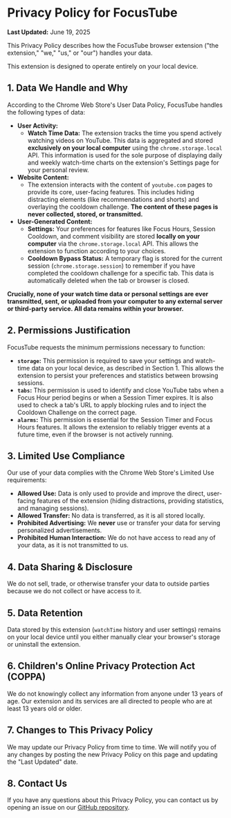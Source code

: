 # Privacy Policy for FocusTube

**Last Updated:** June 19, 2025

This Privacy Policy describes how the FocusTube browser extension ("the extension," "we," "us," or "our") handles your data. 

This extension is designed to operate entirely on your local device.

## 1. Data We Handle and Why

According to the Chrome Web Store's User Data Policy, FocusTube handles the following types of data:

*   **User Activity:**
    *   **Watch Time Data:** The extension tracks the time you spend actively watching videos on YouTube. This data is aggregated and stored **exclusively on your local computer** using the `chrome.storage.local` API. This information is used for the sole purpose of displaying daily and weekly watch-time charts on the extension's Settings page for your personal review.
*   **Website Content:**
    *   The extension interacts with the content of `youtube.com` pages to provide its core, user-facing features. This includes hiding distracting elements (like recommendations and shorts) and overlaying the cooldown challenge. **The content of these pages is never collected, stored, or transmitted.**
*   **User-Generated Content:**
    *   **Settings:** Your preferences for features like Focus Hours, Session Cooldown, and comment visibility are stored **locally on your computer** via the `chrome.storage.local` API. This allows the extension to function according to your choices.
    *   **Cooldown Bypass Status:** A temporary flag is stored for the current session (`chrome.storage.session`) to remember if you have completed the cooldown challenge for a specific tab. This data is automatically deleted when the tab or browser is closed.

**Crucially, none of your watch time data or personal settings are ever transmitted, sent, or uploaded from your computer to any external server or third-party service. All data remains within your browser.**

## 2. Permissions Justification

FocusTube requests the minimum permissions necessary to function:

*   **`storage`:** This permission is required to save your settings and watch-time data on your local device, as described in Section 1. This allows the extension to persist your preferences and statistics between browsing sessions.
*   **`tabs`:** This permission is used to identify and close YouTube tabs when a Focus Hour period begins or when a Session Timer expires. It is also used to check a tab's URL to apply blocking rules and to inject the Cooldown Challenge on the correct page.
*   **`alarms`:** This permission is essential for the Session Timer and Focus Hours features. It allows the extension to reliably trigger events at a future time, even if the browser is not actively running.

## 3. Limited Use Compliance

Our use of your data complies with the Chrome Web Store's Limited Use requirements:

*   **Allowed Use:** Data is only used to provide and improve the direct, user-facing features of the extension (hiding distractions, providing statistics, and managing sessions).
*   **Allowed Transfer:** No data is transferred, as it is all stored locally.
*   **Prohibited Advertising:** We **never** use or transfer your data for serving personalized advertisements.
*   **Prohibited Human Interaction:** We do not have access to read any of your data, as it is not transmitted to us.

## 4. Data Sharing & Disclosure

We do not sell, trade, or otherwise transfer your data to outside parties because we do not collect or have access to it.

## 5. Data Retention

Data stored by this extension (`watchTime` history and user settings) remains on your local device until you either manually clear your browser's storage or uninstall the extension.

## 6. Children's Online Privacy Protection Act (COPPA)

We do not knowingly collect any information from anyone under 13 years of age. Our extension and its services are all directed to people who are at least 13 years old or older.

## 7. Changes to This Privacy Policy

We may update our Privacy Policy from time to time. We will notify you of any changes by posting the new Privacy Policy on this page and updating the "Last Updated" date.

## 8. Contact Us

If you have any questions about this Privacy Policy, you can contact us by opening an issue on our [GitHub repository](https://github.com/TitoNicolaDrugman/FocusTube).
